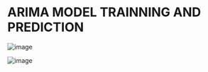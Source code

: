 # ARIMA MODEL TRAINNING AND PREDICTION
![image](https://github.com/SDineshKumar1304/ARIMA_Predicitive_Analysis/assets/125432987/3f2b3432-3dc3-4783-adc8-692f0d45f054)

![image](https://github.com/SDineshKumar1304/ARIMA_Predicitive_Analysis/assets/125432987/24d9d9c9-6647-468e-b01f-1d7d918cc249)

